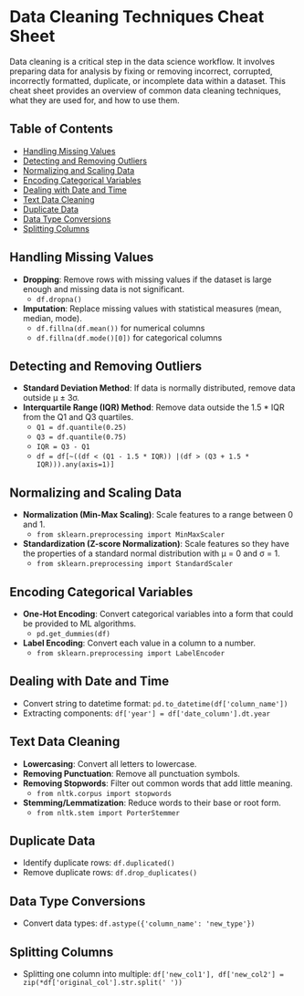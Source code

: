 # Data Cleaning Techniques Cheat Sheet

Data cleaning is a critical step in the data science workflow. It involves preparing data for analysis by fixing or removing incorrect, corrupted, incorrectly formatted, duplicate, or incomplete data within a dataset. This cheat sheet provides an overview of common data cleaning techniques, what they are used for, and how to use them.

## Table of Contents

- [Handling Missing Values](#handling-missing-values)
- [Detecting and Removing Outliers](#detecting-and-removing-outliers)
- [Normalizing and Scaling Data](#normalizing-and-scaling-data)
- [Encoding Categorical Variables](#encoding-categorical-variables)
- [Dealing with Date and Time](#dealing-with-date-and-time)
- [Text Data Cleaning](#text-data-cleaning)
- [Duplicate Data](#duplicate-data)
- [Data Type Conversions](#data-type-conversions)
- [Splitting Columns](#splitting-columns)

## Handling Missing Values

- **Dropping**: Remove rows with missing values if the dataset is large enough and missing data is not significant.
  - `df.dropna()`
- **Imputation**: Replace missing values with statistical measures (mean, median, mode).
  - `df.fillna(df.mean())` for numerical columns
  - `df.fillna(df.mode()[0])` for categorical columns

## Detecting and Removing Outliers

- **Standard Deviation Method**: If data is normally distributed, remove data outside µ ± 3σ.
- **Interquartile Range (IQR) Method**: Remove data outside the 1.5 * IQR from the Q1 and Q3 quartiles.
  - `Q1 = df.quantile(0.25)`
  - `Q3 = df.quantile(0.75)`
  - `IQR = Q3 - Q1`
  - `df = df[~((df < (Q1 - 1.5 * IQR)) |(df > (Q3 + 1.5 * IQR))).any(axis=1)]`

## Normalizing and Scaling Data

- **Normalization (Min-Max Scaling)**: Scale features to a range between 0 and 1.
  - `from sklearn.preprocessing import MinMaxScaler`
- **Standardization (Z-score Normalization)**: Scale features so they have the properties of a standard normal distribution with µ = 0 and σ = 1.
  - `from sklearn.preprocessing import StandardScaler`

## Encoding Categorical Variables

- **One-Hot Encoding**: Convert categorical variables into a form that could be provided to ML algorithms.
  - `pd.get_dummies(df)`
- **Label Encoding**: Convert each value in a column to a number.
  - `from sklearn.preprocessing import LabelEncoder`

## Dealing with Date and Time

- Convert string to datetime format: `pd.to_datetime(df['column_name'])`
- Extracting components: `df['year'] = df['date_column'].dt.year`

## Text Data Cleaning

- **Lowercasing**: Convert all letters to lowercase.
- **Removing Punctuation**: Remove all punctuation symbols.
- **Removing Stopwords**: Filter out common words that add little meaning.
  - `from nltk.corpus import stopwords`
- **Stemming/Lemmatization**: Reduce words to their base or root form.
  - `from nltk.stem import PorterStemmer`

## Duplicate Data

- Identify duplicate rows: `df.duplicated()`
- Remove duplicate rows: `df.drop_duplicates()`

## Data Type Conversions

- Convert data types: `df.astype({'column_name': 'new_type'})`

## Splitting Columns

- Splitting one column into multiple: `df['new_col1'], df['new_col2'] = zip(*df['original_col'].str.split(' '))`
